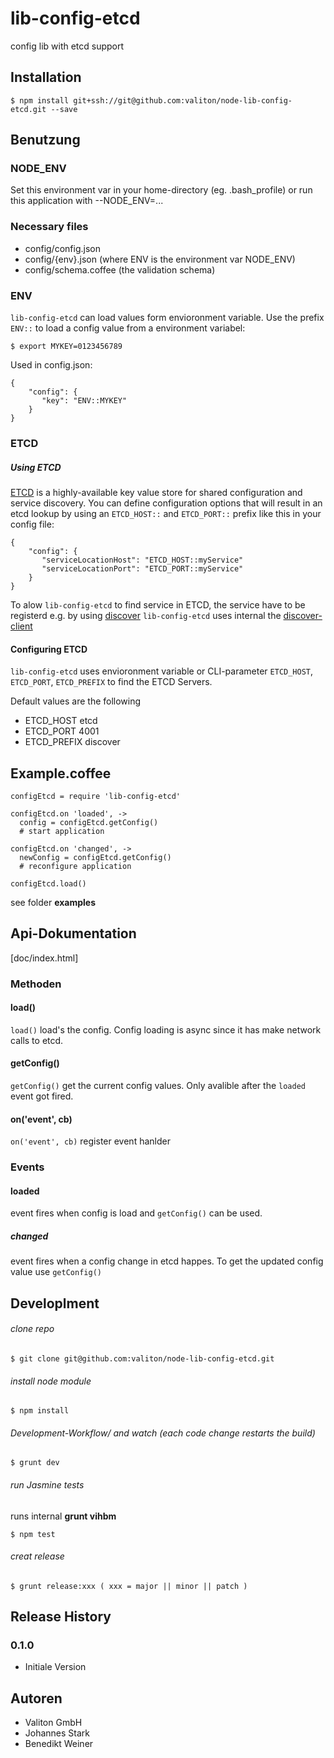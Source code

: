 # lib-config-etcd

config lib with etcd support

## Installation

    $ npm install git+ssh://git@github.com:valiton/node-lib-config-etcd.git --save

## Benutzung

### NODE_ENV

Set this environment var in your home-directory (eg. .bash_profile) or run this application with --NODE_ENV=...

### Necessary files

* config/config.json
* config/{env}.json (where ENV is the environment var NODE_ENV)
* config/schema.coffee (the validation schema)

### ENV
`lib-config-etcd` can load values form envioronment variable.
Use the prefix `ENV::` to load a config value from a environment variabel:

    $ export MYKEY=0123456789

Used in config.json:

    {
        "config": {
           "key": "ENV::MYKEY"
        }
    }

### ETCD
##### Using ETCD
[ETCD](https://github.com/coreos/etcd) is a highly-available key value store for shared configuration and service discovery. You can define configuration options that will result in an etcd lookup by using an `ETCD_HOST::` and `ETCD_PORT::` prefix like this in your config file:

    {
        "config": {
           "serviceLocationHost": "ETCD_HOST::myService"
           "serviceLocationPort": "ETCD_PORT::myService"
        }
    }

To alow `lib-config-etcd` to find service in ETCD, the service have to be registerd e.g. by using [discover](https://github.com/totem/discover)
`lib-config-etcd` uses internal the [discover-client](https://github.com/totem/discover-client-node)

#### Configuring ETCD

`lib-config-etcd`  uses envioronment variable or CLI-parameter `ETCD_HOST`, `ETCD_PORT`, `ETCD_PREFIX`  to find the ETCD Servers.

Default values are the following

- ETCD_HOST etcd
- ETCD_PORT 4001
- ETCD_PREFIX discover


## Example.coffee

    configEtcd = require 'lib-config-etcd'

    configEtcd.on 'loaded', ->
      config = configEtcd.getConfig()
      # start application

    configEtcd.on 'changed', ->
      newConfig = configEtcd.getConfig()
      # reconfigure application

    configEtcd.load()


see folder **examples**

## Api-Dokumentation

[doc/index.html]

### Methoden

#### load()
`load()` load's the config. Config loading is async since it has make network calls to etcd.

#### getConfig()
`getConfig()` get the current config values. Only avalible after the `loaded` event got fired.

#### on('event', cb)
`on('event', cb)` register event hanlder

### Events
#### loaded
event fires when config is load and  `getConfig()` can be used.

##### changed
event fires when a config change in etcd happes.
To get the updated config value use `getConfig()` 

## Developlment

###### clone repo

    $ git clone git@github.com:valiton/node-lib-config-etcd.git


###### install node module

    $ npm install

###### Development-Workflow/ and watch (each code change restarts the build)

    $ grunt dev


###### run Jasmine tests 

runs internal **grunt vihbm** 

    $ npm test


###### creat release

    $ grunt release:xxx ( xxx = major || minor || patch )


## Release History

### 0.1.0

* Initiale Version

## Autoren

* Valiton GmbH
* Johannes Stark
* Benedikt Weiner
